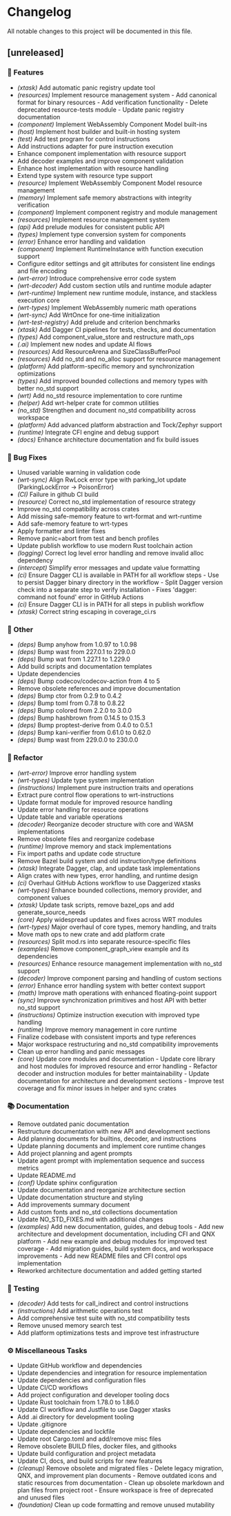 # Changelog

All notable changes to this project will be documented in this file.

## [unreleased]

### 🚀 Features

- *(xtask)* Add automatic panic registry update tool
- *(resources)* Implement resource management system - Add canonical format for binary resources - Add verification functionality - Delete deprecated resource-tests module - Update panic registry documentation
- *(component)* Implement WebAssembly Component Model built-ins
- *(host)* Implement host builder and built-in hosting system
- *(test)* Add test program for control instructions
- Add instructions adapter for pure instruction execution
- Enhance component implementation with resource support
- Add decoder examples and improve component validation
- Enhance host implementation with resource handling
- Extend type system with resource type support
- *(resource)* Implement WebAssembly Component Model resource management
- *(memory)* Implement safe memory abstractions with integrity verification
- *(component)* Implement component registry and module management
- *(resources)* Implement resource management system
- *(api)* Add prelude modules for consistent public API
- *(types)* Implement type conversion system for components
- *(error)* Enhance error handling and validation
- *(component)* Implement RuntimeInstance with function execution support
- Configure editor settings and git attributes for consistent line endings and file encoding
- *(wrt-error)* Introduce comprehensive error code system
- *(wrt-decoder)* Add custom section utils and runtime module adapter
- *(wrt-runtime)* Implement new runtime module, instance, and stackless execution core
- *(wrt-types)* Implement WebAssembly numeric math operations
- *(wrt-sync)* Add WrtOnce for one-time initialization
- *(wrt-test-registry)* Add prelude and criterion benchmarks
- *(xtask)* Add Dagger CI pipelines for tests, checks, and documentation
- *(types)* Add component_value_store and restructure math_ops
- *(.ai)* Implement new nodes and update AI flows
- *(resources)* Add ResourceArena and SizeClassBufferPool
- *(resources)* Add no_std and no_alloc support for resource management
- *(platform)* Add platform-specific memory and synchronization optimizations
- *(types)* Add improved bounded collections and memory types with better no_std support
- *(wrt)* Add no_std resource implementation to core runtime
- *(helper)* Add wrt-helper crate for common utilities
- *(no_std)* Strengthen and document no_std compatibility across workspace
- *(platform)* Add advanced platform abstraction and Tock/Zephyr support
- *(runtime)* Integrate CFI engine and debug support
- *(docs)* Enhance architecture documentation and fix build issues

### 🐛 Bug Fixes

- Unused variable warning in validation code
- *(wrt-sync)* Align RwLock error type with parking_lot update (ParkingLockError -> PoisonError)
- *(CI)* Failure in github CI build
- *(resource)* Correct no_std implementation of resource strategy
- Improve no_std compatibility across crates
- Add missing safe-memory feature to wrt-format and wrt-runtime
- Add safe-memory feature to wrt-types
- Apply formatter and linter fixes
- Remove panic=abort from test and bench profiles
- Update publish workflow to use modern Rust toolchain action
- *(logging)* Correct log level error handling and remove invalid alloc dependency
- *(intercept)* Simplify error messages and update value formatting
- *(ci)* Ensure Dagger CLI is available in PATH for all workflow steps - Use  to persist Dagger binary directory in the workflow - Split Dagger version check into a separate step to verify installation - Fixes 'dagger: command not found' error in GitHub Actions
- *(ci)* Ensure Dagger CLI is in PATH for all steps in publish workflow
- *(xtask)* Correct string escaping in coverage_ci.rs

### 💼 Other

- *(deps)* Bump anyhow from 1.0.97 to 1.0.98
- *(deps)* Bump wast from 227.0.1 to 229.0.0
- *(deps)* Bump wat from 1.227.1 to 1.229.0
- Add build scripts and documentation templates
- Update dependencies
- *(deps)* Bump codecov/codecov-action from 4 to 5
- Remove obsolete references and improve documentation
- *(deps)* Bump ctor from 0.2.9 to 0.4.2
- *(deps)* Bump toml from 0.7.8 to 0.8.22
- *(deps)* Bump colored from 2.2.0 to 3.0.0
- *(deps)* Bump hashbrown from 0.14.5 to 0.15.3
- *(deps)* Bump proptest-derive from 0.4.0 to 0.5.1
- *(deps)* Bump kani-verifier from 0.61.0 to 0.62.0
- *(deps)* Bump wast from 229.0.0 to 230.0.0

### 🚜 Refactor

- *(wrt-error)* Improve error handling system
- *(wrt-types)* Update type system implementation
- *(instructions)* Implement pure instruction traits and operations
- Extract pure control flow operations to wrt-instructions
- Update format module for improved resource handling
- Update error handling for resource operations
- Update table and variable operations
- *(decoder)* Reorganize decoder structure with core and WASM implementations
- Remove obsolete files and reorganize codebase
- *(runtime)* Improve memory and stack implementations
- Fix import paths and update code structure
- Remove Bazel build system and old instruction/type definitions
- *(xtask)* Integrate Dagger, clap, and update task implementations
- Align crates with new types, error handling, and runtime design
- *(ci)* Overhaul GitHub Actions workflow to use Daggerized xtasks
- *(wrt-types)* Enhance bounded collections, memory provider, and component values
- *(xtask)* Update task scripts, remove bazel_ops and add generate_source_needs
- *(core)* Apply widespread updates and fixes across WRT modules
- *(wrt-types)* Major overhaul of core types, memory handling, and traits
- Move math ops to new crate and add platform crate
- *(resources)* Split mod.rs into separate resource-specific files
- *(examples)* Remove component_graph_view example and its dependencies
- *(resources)* Enhance resource management implementation with no_std support
- *(decoder)* Improve component parsing and handling of custom sections
- *(error)* Enhance error handling system with better context support
- *(math)* Improve math operations with enhanced floating-point support
- *(sync)* Improve synchronization primitives and host API with better no_std support
- *(instructions)* Optimize instruction execution with improved type handling
- *(runtime)* Improve memory management in core runtime
- Finalize codebase with consistent imports and type references
- Major workspace restructuring and no_std compatibility improvements
- Clean up error handling and panic messages
- *(core)* Update core modules and documentation - Update core library and host modules for improved resource and error handling - Refactor decoder and instruction modules for better maintainability - Update documentation for architecture and development sections - Improve test coverage and fix minor issues in helper and sync crates

### 📚 Documentation

- Remove outdated panic documentation
- Restructure documentation with new API and development sections
- Add planning documents for builtins, decoder, and instructions
- Update planning documents and implement core runtime changes
- Add project planning and agent prompts
- Update agent prompt with implementation sequence and success metrics
- Update README.md
- *(conf)* Update sphinx configuration
- Update documentation and reorganize architecture section
- Update documentation structure and styling
- Add improvements summary document
- Add custom fonts and no_std collections documentation
- Update NO_STD_FIXES.md with additional changes
- *(examples)* Add new documentation, guides, and debug tools - Add new architecture and development documentation, including CFI and QNX platform - Add new example and debug modules for improved test coverage - Add migration guides, build system docs, and workspace improvements - Add new README files and CFI control ops implementation
- Reworked architecture documentation and added getting started

### 🧪 Testing

- *(decoder)* Add tests for call_indirect and control instructions
- *(instructions)* Add arithmetic operations test
- Add comprehensive test suite with no_std compatibility tests
- Remove unused memory search test
- Add platform optimizations tests and improve test infrastructure

### ⚙️ Miscellaneous Tasks

- Update GitHub workflow and dependencies
- Update dependencies and integration for resource implementation
- Update dependencies and configuration files
- Update CI/CD workflows
- Add project configuration and developer tooling docs
- Update Rust toolchain from 1.78.0 to 1.86.0
- Update CI workflow and Justfile to use Dagger xtasks
- Add .ai directory for development tooling
- Update .gitignore
- Update dependencies and lockfile
- Update root Cargo.toml and add/remove misc files
- Remove obsolete BUILD files, docker files, and githooks
- Update build configuration and project metadata
- Update CI, docs, and build scripts for new features
- *(cleanup)* Remove obsolete and migrated files - Delete legacy migration, QNX, and improvement plan documents - Remove outdated icons and static resources from documentation - Clean up obsolete markdown and plan files from project root - Ensure workspace is free of deprecated and unused files
- *(foundation)* Clean up code formatting and remove unused mutability

<!-- generated by git-cliff -->
